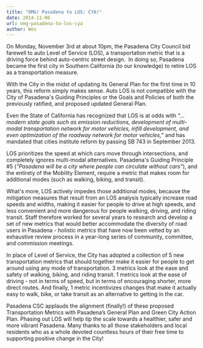 ```yaml
---
title: "OMG! Pasadena to LOS: CYA!"
date: 2014-11-06
url: omg-pasadena-to-los-cya
author: Wes
---
```


On Monday, November 3rd at about 10pm, the Pasadena City Council bid farewell to auto Level of Service (LOS), a transportation metric that is a driving force behind auto-centric street design.  In doing so, Pasadena became the first city in Southern California (to our knowledge) to retire LOS as a transportation measure.

With the City in the midst of updating its General Plan for the first time in 10 years, this reform simply makes sense. Auto LOS is not compatible with the City of Pasadena's Guiding Principles or the Goals and Policies of both the previously ratified, and proposed updated General Plan.

Even the State of California has recognized that LOS is at odds with *“…modern state goals such as emission reductions, development of multi-modal transportation network for motor vehicles, infill development, and even optimization of the roadway network for motor vehicles,”* and has mandated that cities institute reform by passing SB 743 in September 2013.

LOS prioritizes the speed at which cars move through intersections, and completely ignores multi-modal alternatives. Pasadena's Guiding Principle #5 (*"Pasadena will be a city where people can circulate without cars"*), and the entirety of the Mobility Element, require a metric that makes room for additional modes (such as walking, biking, and transit). 

What's more, LOS actively impedes those additional modes, because the mitigation measures that result from an LOS analysis typically increase road speeds and widths, making it easier for people to drive at high speeds, and less convenient and more dangerous for people walking, driving, and riding transit. Staff therefore worked for several years to research and develop a set of new metrics that would better accommodate the diversity of road users in Pasadena - holistic metrics that have now been vetted by an exhaustive review process in a year-long series of community, committee, and commission meetings.  


In place of Level of Service, the City has adopted a collection of 5 new transportation metrics that should together make it easier for people to get around using any mode of transportation.  3 metrics look at the ease and safety of walking, biking, and riding transit. 1 metrics look at the ease of driving - not in terms of speed, but in terms of encouraging shorter, more direct routes. And finally, 1 metric incentivizes changes that make it actually easy to walk, bike, or take transit as an alternative to getting in the car.

Pasadena CSC applauds the alignment (finally!) of these proposed Transportation Metrics with Pasadena’s General Plan and Green City Action Plan. Phasing out LOS will help tip the scale towards a healthier, safer and more vibrant Pasadena. Many thanks to all those stakeholders and local residents who as a whole devoted countless hours of their free time to supporting positive change in the City!